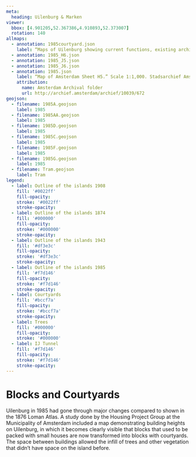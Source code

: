 ```yaml
---
meta:
  heading: Uilenburg & Marken
viewer:
  bbox: [4.901205,52.367386,4.910893,52.373007]
  rotation: 140
allmaps:
  - annotation: 1985courtyard.json
    label: “Maps of Uilenburg showing current functions, existing architectural and ownership condition, 1985.” From “Archief van Projectgroep Huisvesting Alleenstaanden en Tweepersoonshuishoudens (HAT),” (Archive of the Housing Project Group for Singles and Two-person Households), Stadsarchief Amsterdam. Article 522. 1985.
  - annotation: 1985_H6.json
  - annotation: 1985_J5.json
  - annotation: 1985_J6.json
  - annotation: 1985.json
    label: “Map of Amsterdam Sheet H5.” Scale 1:1,000. Stadsarchief Amsterdam. Published by the Public Works Department and its legal successors, 1985.
    attribution:
      name: Amsterdam Archival folder
      url: http://archief.amsterdam/archief/10039/672
geojson:
  - filename: 1985A.geojson
    label: 1985
  - filename: 1985AA.geojson
    label: 1985
  - filename: 1985D.geojson
    label: 1985
  - filename: 1985C.geojson
    label: 1985
  - filename: 1985F.geojson
    label: 1985
  - filename: 1985G.geojson
    label: 1985
  - filename: Tram.geojson
    label: Tram
legend:
  - label: Outline of the islands 1908
    fill: '#0022ff'
    fill-opacity:
    stroke: '#0022ff'
    stroke-opacity:
  - label: Outline of the islands 1874
    fill: '#000000'
    fill-opacity:
    stroke: '#000000'
    stroke-opacity:
  - label: Outline of the islands 1943
    fill: '#df3e3c'
    fill-opacity:
    stroke: '#df3e3c'
    stroke-opacity:
  - label: Outline of the islands 1985
    fill: '#f7d146'
    fill-opacity:
    stroke: '#f7d146'
    stroke-opacity:
  - label: Courtyards
    fill: '#bccf7a'
    fill-opacity:
    stroke: '#bccf7a'
    stroke-opacity:
  - label: Trees
    fill: '#000000'
    fill-opacity:
    stroke: '#000000'
  - label: IJ Tunnel
    fill: '#f7d146'
    fill-opacity:
    stroke: '#f7d146'
    stroke-opacity:
---
```

# Blocks and Courtyards
Uilenburg in 1985 had gone through major changes compared to shown in the 1876 Loman Atlas. A study done by the Housing Project Group at the Municipality of Amsterdam included a map demonstrating building heights on Uilenburg, in which it becomes clearly visible that blocks that used to be packed with small houses are now transformed into blocks with courtyards. The space between buildings allowed the infill of trees and other vegetation that didn’t have space on the island before.
